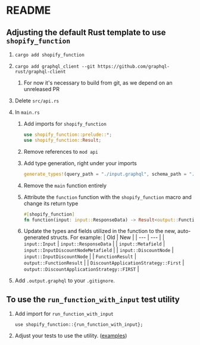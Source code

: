 # README

## Adjusting the default Rust template to use `shopify_function`

1. `cargo add shopify_function`
1. `cargo add graphql_client --git https://github.com/graphql-rust/graphql-client`
    1. For now it's necessary to build from git, as we depend on an unreleased PR
1. Delete `src/api.rs`
1. In `main.rs`
    1. Add imports for `shopify_function`

        ```rust
        use shopify_function::prelude::*;
        use shopify_function::Result;
        ```

    1. Remove references to `mod api`
    1. Add type generation, right under your imports

        ```rust
        generate_types!(query_path = "./input.graphql", schema_path = "./schema.graphql");
        ```

    1. Remove the `main` function entirely
    1. Attribute the `function` function with the `shopify_function` macro and change its return type

        ```rust
        #[shopify_function]
        fn function(input: input::ResponseData) -> Result<output::FunctionResult> {
        ```

    1. Update the types and fields utilized in the function to the new, auto-generated structs. For example:
        | Old | New |
        | --- | --- |
        | `input::Input` | `input::ResponseData` |
        | `input::Metafield` | `input::InputDiscountNodeMetafield` |
        | `input::DiscountNode` | `input::InputDiscountNode` |
        | `FunctionResult` | `output::FunctionResult` |
        | `DiscountApplicationStrategy::First` | `output::DiscountApplicationStrategy::FIRST` |

1. Add `.output.graphql` to your `.gitignore`.

## To use the `run_function_with_input` test utility

1. Add import for `run_function_with_input`

    ```
    use shopify_function::{run_function_with_input};
    ```

1. Adjust your tests to use the utility. ([examples](https://github.com/Shopify/shopify-function-rust/blob/main/example/src/tests.rs))
